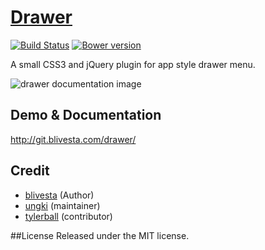 # [Drawer](http://blivesta.github.io/drawer)

[![Build Status](http://img.shields.io/travis/blivesta/drawer.svg)](https://travis-ci.org/blivesta/drawer)
[![Bower version](http://img.shields.io/bower/v/drawer.svg)](http://badge.fury.io/bo/drawer) 

A small CSS3 and jQuery plugin for app style drawer menu.

![drawer documentation image](./docs/images/drawer-sample.gif)

## Demo & Documentation
http://git.blivesta.com/drawer/

## Credit
- [blivesta](http://blivesta.com) (Author)
- [ungki](http://markquery.com/) (maintainer)
- [tylerball](http://www.tylerball.net/) (contributor)

##License
Released under the MIT license.